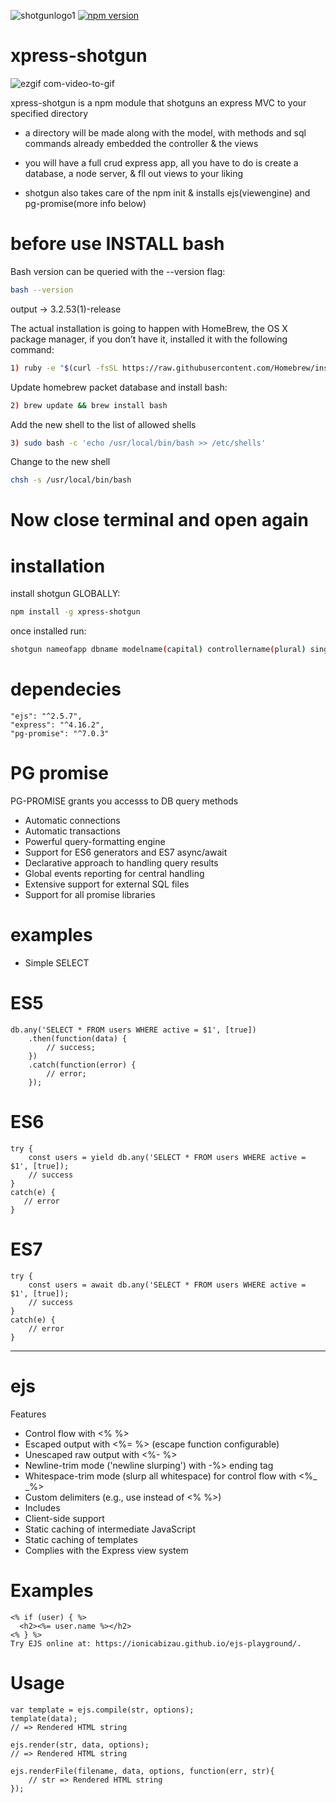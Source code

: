 ![shotgunlogo1](https://user-images.githubusercontent.com/31411569/34085495-c7f82124-e35f-11e7-97de-f0a36cd80ad2.png)
[![npm version](https://badge.fury.io/js/xpress-shotgun.svg)](https://badge.fury.io/js/xpress-shotgun)

# xpress-shotgun
![ezgif com-video-to-gif](https://user-images.githubusercontent.com/31411569/34189263-aafa2400-e508-11e7-8fd2-8f5b828deb75.gif)

xpress-shotgun is a npm module that shotguns an express MVC to your specified directory
  
  * a directory will be made along with the model, with methods and sql commands already embedded
    the controller & the views
  
  * you will have a full crud express app, all you have to do is create a database, a node server, 
    & fll out views to your liking
    
  * shotgun also takes care of the npm init & installs ejs(viewengine) and pg-promise(more info below)

    
# before use INSTALL bash

Bash version can be queried with the --version flag: 

```sh
bash --version
```
output -> 3.2.53(1)-release

The actual installation is going to happen with HomeBrew, the OS X package manager, if you don’t have it, installed it with the following command:
```sh
1) ruby -e "$(curl -fsSL https://raw.githubusercontent.com/Homebrew/install/master/install)"
```

Update homebrew packet database and install bash:
```sh
2) brew update && brew install bash
```

Add the new shell to the list of allowed shells
```sh
3) sudo bash -c 'echo /usr/local/bin/bash >> /etc/shells'
```
Change to the new shell
```sh
chsh -s /usr/local/bin/bash 
```

# Now close terminal and open again

# installation

install shotgun GLOBALLY:
```sh
npm install -g xpress-shotgun 
```
once installed run:
```sh
shotgun nameofapp dbname modelname(capital) controllername(plural) singularRESPONSE
```
# dependecies

```ssh
"ejs": "^2.5.7",
"express": "^4.16.2",
"pg-promise": "^7.0.3"
```

# PG promise 

PG-PROMISE grants you accesss to DB query methods
  * Automatic connections
  * Automatic transactions
  * Powerful query-formatting engine
  * Support for ES6 generators and ES7 async/await
  * Declarative approach to handling query results
  * Global events reporting for central handling
  * Extensive support for external SQL files
  * Support for all promise libraries

# examples
* Simple SELECT

# ES5
```ssh
db.any('SELECT * FROM users WHERE active = $1', [true])
    .then(function(data) {
        // success;
    })
    .catch(function(error) {
        // error;
    });
  ```
# ES6
```ssh
try {
    const users = yield db.any('SELECT * FROM users WHERE active = $1', [true]);
    // success
} 
catch(e) {
   // error
}
```
# ES7
```ssh
try {
    const users = await db.any('SELECT * FROM users WHERE active = $1', [true]);
    // success
} 
catch(e) {
    // error
}
```

****************************************************************************************
# ejs

Features

  * Control flow with <% %>
  * Escaped output with <%= %> (escape function configurable)
  * Unescaped raw output with <%- %>
  * Newline-trim mode ('newline slurping') with -%> ending tag
  * Whitespace-trim mode (slurp all whitespace) for control flow with <%_ _%>
  * Custom delimiters (e.g., use <? ?> instead of <% %>)
  * Includes
  * Client-side support
  * Static caching of intermediate JavaScript
  * Static caching of templates
  * Complies with the Express view system
  
# Examples
```ssh
<% if (user) { %>
  <h2><%= user.name %></h2>
<% } %>
Try EJS online at: https://ionicabizau.github.io/ejs-playground/.
```
# Usage
```ssh
var template = ejs.compile(str, options);
template(data);
// => Rendered HTML string 
 
ejs.render(str, data, options);
// => Rendered HTML string 
 
ejs.renderFile(filename, data, options, function(err, str){
    // str => Rendered HTML string 
});
```
